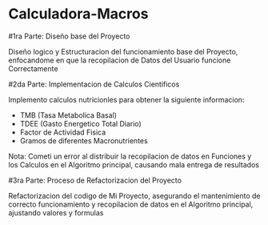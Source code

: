 # Calculadora-Macros

#1ra Parte: Diseño base del Proyecto

Diseño logico y Estructuracion del funcionamiento base del Proyecto, enfocandome
en que la recopilacion de Datos del Usuario funcione Correctamente

#2da Parte: Implementacion de Calculos Cientificos

Implemento calculos nutricionles para obtener la siguiente informacion:

- TMB (Tasa Metabolica Basal)
- TDEE (Gasto Energetico Total Diario)
- Factor de Actividad Fisica
- Gramos de diferentes Macronutrientes

Nota: Cometi un error al distribuir la recopilacion de datos en Funciones
y los Calculos en el Algoritmo principal, causando mala entrega de resultados

#3ra Parte: Proceso de Refactorizacion del Proyecto

Refactorizacion del codigo de Mi Proyecto, asegurando el mantenimiento de correcto
funcionamiento y recopilacion de datos en el Algoritmo principal, ajustando valores
y formulas

